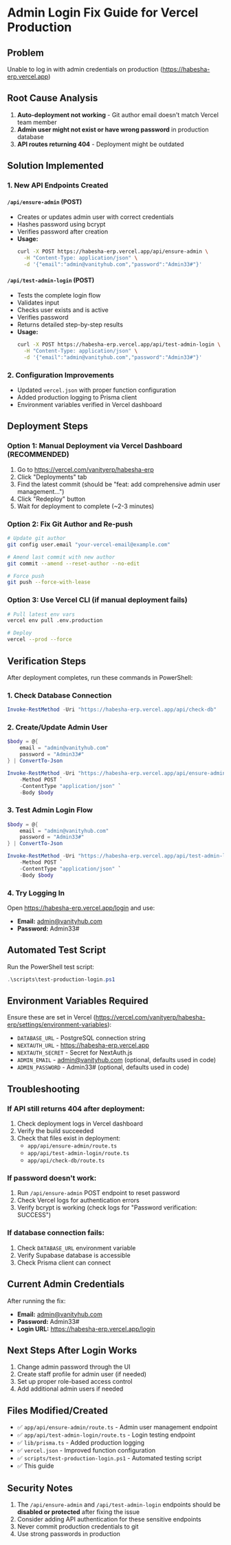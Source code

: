 # Admin Login Fix Guide for Vercel Production

## Problem
Unable to log in with admin credentials on production (https://habesha-erp.vercel.app)

## Root Cause Analysis
1. **Auto-deployment not working** - Git author email doesn't match Vercel team member
2. **Admin user might not exist or have wrong password** in production database
3. **API routes returning 404** - Deployment might be outdated

## Solution Implemented

### 1. New API Endpoints Created

#### `/api/ensure-admin` (POST)
- Creates or updates admin user with correct credentials
- Hashes password using bcrypt
- Verifies password after creation
- **Usage:**
  ```bash
  curl -X POST https://habesha-erp.vercel.app/api/ensure-admin \
    -H "Content-Type: application/json" \
    -d '{"email":"admin@vanityhub.com","password":"Admin33#"}'
  ```

#### `/api/test-admin-login` (POST)
- Tests the complete login flow
- Validates input
- Checks user exists and is active
- Verifies password
- Returns detailed step-by-step results
- **Usage:**
  ```bash
  curl -X POST https://habesha-erp.vercel.app/api/test-admin-login \
    -H "Content-Type: application/json" \
    -d '{"email":"admin@vanityhub.com","password":"Admin33#"}'
  ```

### 2. Configuration Improvements
- Updated `vercel.json` with proper function configuration
- Added production logging to Prisma client
- Environment variables verified in Vercel dashboard

## Deployment Steps

### Option 1: Manual Deployment via Vercel Dashboard (RECOMMENDED)
1. Go to https://vercel.com/vanityerp/habesha-erp
2. Click "Deployments" tab
3. Find the latest commit (should be "feat: add comprehensive admin user management...")
4. Click "Redeploy" button
5. Wait for deployment to complete (~2-3 minutes)

### Option 2: Fix Git Author and Re-push
```bash
# Update git author
git config user.email "your-vercel-email@example.com"

# Amend last commit with new author
git commit --amend --reset-author --no-edit

# Force push
git push --force-with-lease
```

### Option 3: Use Vercel CLI (if manual deployment fails)
```bash
# Pull latest env vars
vercel env pull .env.production

# Deploy
vercel --prod --force
```

## Verification Steps

After deployment completes, run these commands in PowerShell:

### 1. Check Database Connection
```powershell
Invoke-RestMethod -Uri "https://habesha-erp.vercel.app/api/check-db"
```

### 2. Create/Update Admin User
```powershell
$body = @{
    email = "admin@vanityhub.com"
    password = "Admin33#"
} | ConvertTo-Json

Invoke-RestMethod -Uri "https://habesha-erp.vercel.app/api/ensure-admin" `
    -Method POST `
    -ContentType "application/json" `
    -Body $body
```

### 3. Test Admin Login Flow
```powershell
$body = @{
    email = "admin@vanityhub.com"
    password = "Admin33#"
} | ConvertTo-Json

Invoke-RestMethod -Uri "https://habesha-erp.vercel.app/api/test-admin-login" `
    -Method POST `
    -ContentType "application/json" `
    -Body $body
```

### 4. Try Logging In
Open https://habesha-erp.vercel.app/login and use:
- **Email:** admin@vanityhub.com
- **Password:** Admin33#

## Automated Test Script

Run the PowerShell test script:
```powershell
.\scripts\test-production-login.ps1
```

## Environment Variables Required

Ensure these are set in Vercel (https://vercel.com/vanityerp/habesha-erp/settings/environment-variables):

- `DATABASE_URL` - PostgreSQL connection string
- `NEXTAUTH_URL` - https://habesha-erp.vercel.app
- `NEXTAUTH_SECRET` - Secret for NextAuth.js
- `ADMIN_EMAIL` - admin@vanityhub.com (optional, defaults used in code)
- `ADMIN_PASSWORD` - Admin33# (optional, defaults used in code)

## Troubleshooting

### If API still returns 404 after deployment:
1. Check deployment logs in Vercel dashboard
2. Verify the build succeeded
3. Check that files exist in deployment:
   - `app/api/ensure-admin/route.ts`
   - `app/api/test-admin-login/route.ts`
   - `app/api/check-db/route.ts`

### If password doesn't work:
1. Run `/api/ensure-admin` POST endpoint to reset password
2. Check Vercel logs for authentication errors
3. Verify bcrypt is working (check logs for "Password verification: SUCCESS")

### If database connection fails:
1. Check `DATABASE_URL` environment variable
2. Verify Supabase database is accessible
3. Check Prisma client can connect

## Current Admin Credentials

After running the fix:
- **Email:** admin@vanityhub.com
- **Password:** Admin33#
- **Login URL:** https://habesha-erp.vercel.app/login

## Next Steps After Login Works

1. Change admin password through the UI
2. Create staff profile for admin user (if needed)
3. Set up proper role-based access control
4. Add additional admin users if needed

## Files Modified/Created

- ✅ `app/api/ensure-admin/route.ts` - Admin user management endpoint
- ✅ `app/api/test-admin-login/route.ts` - Login testing endpoint
- ✅ `lib/prisma.ts` - Added production logging
- ✅ `vercel.json` - Improved function configuration
- ✅ `scripts/test-production-login.ps1` - Automated testing script
- ✅ This guide

## Security Notes

1. The `/api/ensure-admin` and `/api/test-admin-login` endpoints should be **disabled or protected** after fixing the issue
2. Consider adding API authentication for these sensitive endpoints
3. Never commit production credentials to git
4. Use strong passwords in production
